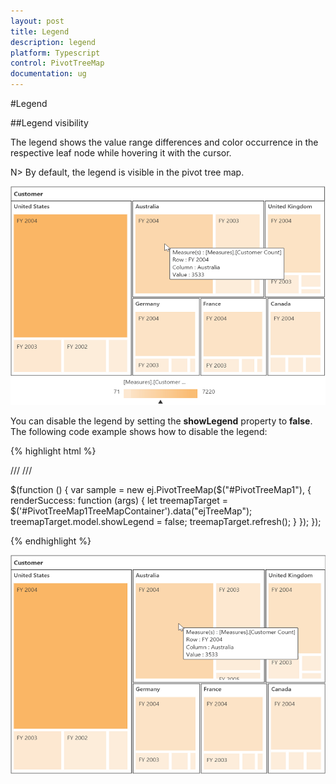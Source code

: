 ```yaml
---
layout: post
title: Legend
description: legend
platform: Typescript
control: PivotTreeMap
documentation: ug
---
```


#Legend

##Legend visibility

The legend shows the value range differences and color occurrence in the respective leaf node while hovering it with the cursor.

N> By default, the legend is visible in the pivot tree map.

![](Legend_images/Legend_img1.png)

You can disable the legend by setting the **showLegend** property to **false**. The following code example shows how to disable the legend:

{% highlight html %}

/// <reference path="jquery.d.ts" />
/// <reference path="ej.web.all.d.ts" />

$(function () {
    var sample = new ej.PivotTreeMap($("#PivotTreeMap1"), { 
        renderSuccess: function (args) {
            let treemapTarget = $('#PivotTreeMap1TreeMapContainer').data("ejTreeMap");
            treemapTarget.model.showLegend = false;
            treemapTarget.refresh();
        }
    });
});

{% endhighlight %}

![](Legend_images/Legend_img2.png)